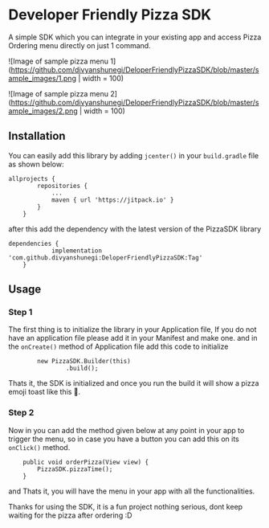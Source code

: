 # Developer Friendly Pizza SDK

A simple SDK which you can integrate in your existing app and access Pizza Ordering menu directly on just 1 command.

![Image of sample pizza menu 1](https://github.com/divyanshunegi/DeloperFriendlyPizzaSDK/blob/master/sample_images/1.png | width = 100)

![Image of sample pizza menu 2](https://github.com/divyanshunegi/DeloperFriendlyPizzaSDK/blob/master/sample_images/2.png | width = 100)


## Installation

You can easily add this library by adding `jcenter()` in your `build.gradle` file as shown below:

```
allprojects {
		repositories {
			...
			maven { url 'https://jitpack.io' }
		}
	}
```

after this add the dependency with the latest version of the PizzaSDK library

```
dependencies {
	        implementation 'com.github.divyanshunegi:DeloperFriendlyPizzaSDK:Tag'
	}
```

## Usage

### Step 1

The first thing is to initialize the library in your Application file, If you do not have an application file please add it in your Manifest and make one.
and in the `onCreate()` method of Application file add this code to initialize

```
        new PizzaSDK.Builder(this)
                .build();
```

Thats it, the SDK is initialized and once you run the build it will show a pizza emoji toast like this 🍕.

### Step 2

Now in you can add the method given below at any point in your app to trigger the menu, so in case you have a button you can add this on its `onClick()` method.

```
    public void orderPizza(View view) {
        PizzaSDK.pizzaTime();
    }
```

and Thats it, you will have the menu in your app with all the functionalities.

Thanks for using the SDK, it is a fun project nothing serious, dont keep waiting for the pizza after ordering :D

